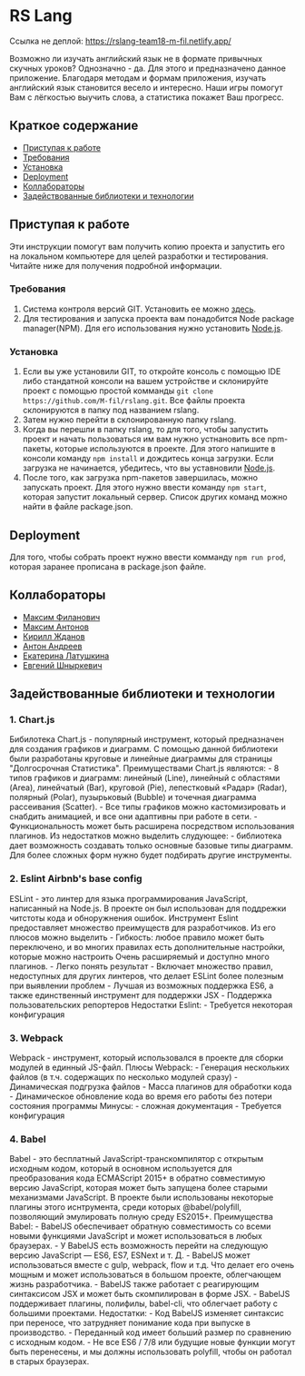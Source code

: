 # RS Lang
Ccылка не деплой: https://rslang-team18-m-fil.netlify.app/

Возможно ли изучать английский язык не в формате привычных скучных уроков? Однозначно - да. Для этого и предназначено данное приложение. Благодаря методам и формам приложения, изучать английский язык становится весело и интересно. Наши игры помогут Вам с лёгкостью выучить слова, а статистика покажет Ваш прогресс.

## Краткое содержание
  - [Приступая к работе](#приступая-к-работе)
  - [Требования](#требования)
  - [Установка](#установка)
  - [Deployment](#deployment)
  - [Коллабораторы](#коллабораторы)
  - [Задействованные библиотеки и технологии](#задействованные-библиотеки-и-технологии)


## Приступая к работе
Эти инструкции помогут вам получить копию проекта и запустить его на локальном компьютере для целей разработки и тестирования. Читайте ниже для получения подробной информации.

### Требования
1. Система контроля версий GIT. Установить ее можно [здесь](https://git-scm.com/downloads).
2. Для тестирования и запуска проекта вам понадобится Node package manager(NPM). Для его использования нужно установить [Node.js](https://nodejs.org/en/).

### Установка
1. Если вы уже установили GIT, то откройте консоль с помощью IDE либо стандатной консоли на вашем устройстве и склонируйте проект с помощью простой комманды `git clone https://github.com/M-fil/rslang.git`. Все файлы проекта склонируются в папку под названием rslang.
2. Затем нужно перейти в склонированную папку rslang.
3. Когда вы перешли в папку rslang, то для того, чтобы запустить проект и начать пользоваться им вам нужно устнановить все npm-пакеты, которые используются в проекте. Для этого напишите в консоли команду `npm install` и дождитесь конца загрузки. Если загрузка не начинается, убедитесь, что вы уставновили [Node.js](https://nodejs.org/en/).
4. После того, как загрузка npm-пакетов завершилась, можно запускать проект. Для этого нужно ввести команду `npm start`, которая запустит локальный сервер. Список других команд можно найти в файле package.json.

## Deployment
Для того, чтобы собрать проект нужно ввести комманду `npm run prod`, которая заранее прописана в package.json файле.

## Коллабораторы
- [Максим Филанович](https://github.com/M-fil)
- [Максим Антонов](https://github.com/BoL4oNoK)
- [Кирилл Жданов](https://github.com/KirillZhdanov)
- [Антон Андреев](https://github.com/toxAndreev)
- [Екатерина Латушкина](https://github.com/kate-latushkina)
- [Евгений Шныркевич](https://github.com/Shnyrkevich)

## Задействованные библиотеки и технологии
### 1. Chart.js
Бибилотека Chart.js - популярный инструмент, который предназначен для создания графиков и диаграмм.
С помощью данной библиотеки были разработаны круговые и линейные диаграммы для страницы "Долгосрочная Статистика".
Преимуществами Chart.js являются:
    - 8 типов графиков и диаграмм: линейный (Line), линейный с областями (Area), линейчатый (Bar), круговой (Pie), лепестковый «Радар» (Radar), полярный (Polar), пузырьковый (Bubble) и точечная диаграмма рассеивания (Scatter).
    - Все типы графиков можно кастомизировать и снабдить анимацией, и все они адаптивны при работе в сети.
    - Функциональность может быть расширена посредством использования плагинов.
Из недостатков можно выделить слудующее:
    - библиотека дает возможность создавать только основные базовые типы диаграмм. Для более сложных форм нужно будет подбирать другие инструменты.

### 2. Eslint Airbnb's base config
ESLint - это линтер для языка программирования JavaScript, написанный на Node.js. В проекте он был использован для поддрежки читстоты кода и обноружнения ошибок.
Инструмент Eslint предоставляет множество преимуществ для разработчиков. Из его плюсов можно выделить
    - Гибкость: любое правило может быть переключено, и во многих правилах есть дополнительные настройки, которые можно настроить
    Очень расширяемый и доступно много плагинов.
    - Легко понять результат
    - Включает множество правил, недоступных для других линтеров, что делает ESLint более полезным при выявлении проблем
    - Лучшая из возможных поддержка ES6, а также единственный инструмент для поддержки JSX
    - Поддержка пользовательских репортеров
Недостатки Eslint:
    - Требуется некоторая конфигурация

### 3. Webpack
Webpack - инструмент, который использовался в проекте для сборки модулей в единный JS-файл.
Плюсы Webpack:
    - Генерация нескольких файлов (в т.ч. содержащих по несколько модулей сразу)
    - Динамическая подгрузка файлов
    - Масса плагинов для обработки кода
    - Динамическое обновление кода во время его работы без потери состояния программы
Минусы:
    - сложная документация
    - Требуется конфигурация

### 4. Babel
Babel - это бесплатный JavaScript-транскомпилятор с открытым исходным кодом, который в основном используется для преобразования кода ECMAScript 2015+ в обратно совместимую версию JavaScript, которая может быть запущена более старыми механизмами JavaScript.
В проекте были использованы некоторые плагины этого иснтрумента, среди которых @babel/polyfill, позволяющий эмулировать полную среду ES2015+.
Преимущества Babel:
    - BabelJS обеспечивает обратную совместимость со всеми новыми функциями JavaScript и может использоваться в любых браузерах.
    - У BabelJS есть возможность перейти на следующую версию JavaScript — ES6, ES7, ESNext и т. Д.
    - BabelJS может использоваться вместе с gulp, webpack, flow и т.д. Что делает его очень мощным и может использоваться в большом проекте, облегчающем жизнь разработчика.
    - BabelJS также работает с реагирующим синтаксисом JSX и может быть скомпилирован в форме JSX.
    - BabelJS поддерживает плагины, полифилы, babel-cli, что облегчает работу с большими проектами.
Недостатки:
    - Код BabelJS изменяет синтаксис при переносе, что затрудняет понимание кода при выпуске в производство.
    - Переданный код имеет больший размер по сравнению с исходным кодом.
    - Не все ES6 / 7/8 или будущие новые функции могут быть перенесены, и мы должны использовать polyfill, чтобы он работал в старых браузерах.
